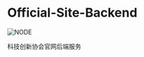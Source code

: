 # Official-Site-Backend

![NODE](https%3a%2f%2fimg.shields.io%2fbadge%2fnode.js-%3e+10.13.0-green.svg)


科技创新协会官网后端服务

